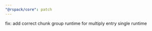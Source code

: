 ```yaml
---
"@rspack/core": patch
---
```


fix: add correct chunk group runtime for multiply entry single runtime
